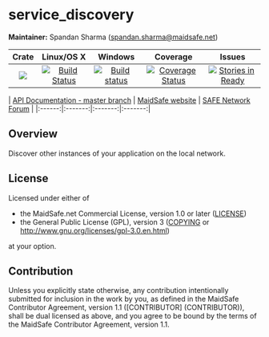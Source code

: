 # service_discovery

**Maintainer:** Spandan Sharma (spandan.sharma@maidsafe.net)

|Crate|Linux/OS X|Windows|Coverage|Issues|
|:---:|:--------:|:-----:|:------:|:----:|
|[![](http://meritbadge.herokuapp.com/service_discovery)](https://crates.io/crates/service_discovery)|[![Build Status](https://travis-ci.org/maidsafe/service_discovery.svg?branch=master)](https://travis-ci.org/maidsafe/service_discovery)|[![Build status](https://ci.appveyor.com/api/projects/status/7upjin3sjgtal664/branch/master?svg=true)](https://ci.appveyor.com/project/MaidSafe-QA/service-discovery/branch/master)|[![Coverage Status](https://coveralls.io/repos/maidsafe/service_discovery/badge.svg?branch=master&service=github)](https://coveralls.io/github/maidsafe/service_discovery?branch=master)|[![Stories in Ready](https://badge.waffle.io/maidsafe/service_discovery.png?label=ready&title=Ready)](https://waffle.io/maidsafe/service_discovery)|

| [API Documentation - master branch](http://docs.maidsafe.net/service_discovery/master) | [MaidSafe website](http://maidsafe.net) | [SAFE Network Forum](https://forum.safenetwork.io) |
|:------:|:-------:|:-------:|:-------:|

## Overview

Discover other instances of your application on the local network.

## License

Licensed under either of

* the MaidSafe.net Commercial License, version 1.0 or later ([LICENSE](LICENSE))
* the General Public License (GPL), version 3 ([COPYING](COPYING) or http://www.gnu.org/licenses/gpl-3.0.en.html)

at your option.

## Contribution

Unless you explicitly state otherwise, any contribution intentionally submitted for inclusion in the
work by you, as defined in the MaidSafe Contributor Agreement, version 1.1 ([CONTRIBUTOR]
(CONTRIBUTOR)), shall be dual licensed as above, and you agree to be bound by the terms of the
MaidSafe Contributor Agreement, version 1.1.
